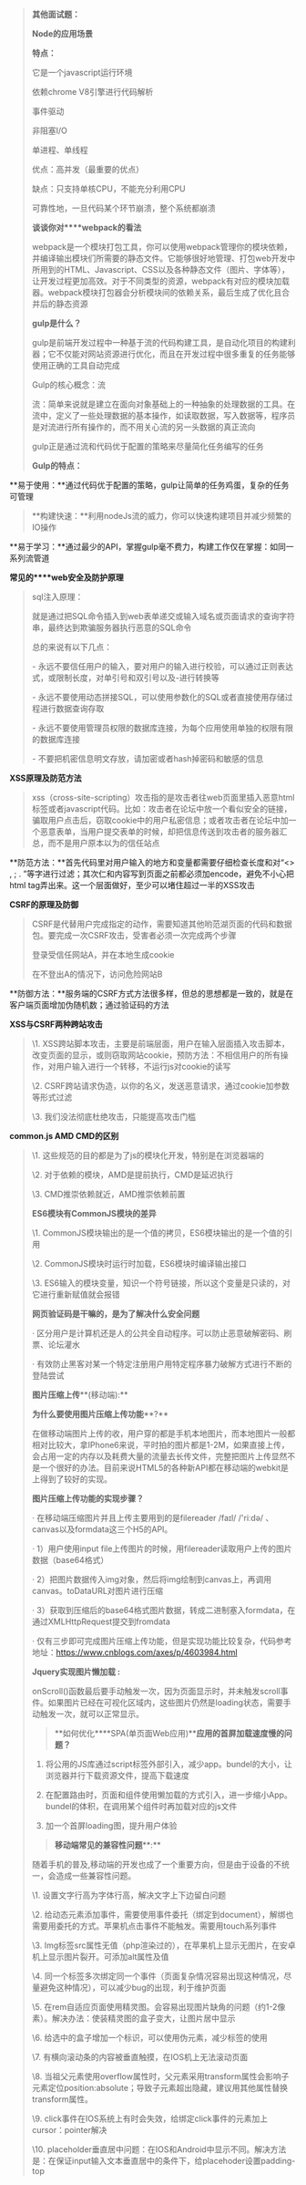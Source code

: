 >
> **其他面试题：**
>
> **Node的应用场景**
>
> **特点：**
>
> 它是一个javascript运行环境
>
> 依赖chrome V8引擎进行代码解析
>
> 事件驱动
>
> 非阻塞I/O
>
> 单进程、单线程
>
> 优点：高并发（最重要的优点）
>
> 缺点：只支持单核CPU，不能充分利用CPU
>
> 可靠性地，一旦代码某个环节崩溃，整个系统都崩溃
>
> 
>
> **谈谈你对****webpack的看法**
>
> webpack是一个模块打包工具，你可以使用webpack管理你的模块依赖，并编译输出模块们所需要的静态文件。它能够很好地管理、打包web开发中所用到的HTML、Javascript、CSS以及各种静态文件（图片、字体等），让开发过程更加高效。对于不同类型的资源，webpack有对应的模块加载器。webpack模块打包器会分析模块间的依赖关系，最后生成了优化且合并后的静态资源
>
> **gulp是什么？**
>
> gulp是前端开发过程中一种基于流的代码构建工具，是自动化项目的构建利器；它不仅能对网站资源进行优化，而且在开发过程中很多重复的任务能够使用正确的工具自动完成
>
> Gulp的核心概念：流
>
> 流：简单来说就是建立在面向对象基础上的一种抽象的处理数据的工具。在流中，定义了一些处理数据的基本操作，如读取数据，写入数据等，程序员是对流进行所有操作的，而不用关心流的另一头数据的真正流向
>
> gulp正是通过流和代码优于配置的策略来尽量简化任务编写的任务
>
> **Gulp的特点：**
>
**易于使用：**通过代码优于配置的策略，gulp让简单的任务鸡蛋，复杂的任务可管理
>
> **构建快速：**利用nodeJs流的威力，你可以快速构建项目并减少频繁的IO操作
>
**易于学习：**通过最少的API，掌握gulp毫不费力，构建工作仅在掌握：如同一系列流管道
>
**常见的****web安全及防护原理**
>
> sql注入原理：
>
> 就是通过把SQL命令插入到web表单递交或输入域名或页面请求的查询字符串，最终达到欺骗服务器执行恶意的SQL命令
>
> 总的来说有以下几点：
>
> \- 永远不要信任用户的输入，要对用户的输入进行校验，可以通过正则表达式，或限制长度，对单引号和双引号以及-进行转换等
>
> \- 永远不要使用动态拼接SQL，可以使用参数化的SQL或者直接使用存储过程进行数据查询存取
>
> \- 永远不要使用管理员权限的数据库连接，为每个应用使用单独的权限有限的数据库连接
>
> \- 不要把机密信息明文存放，请加密或者hash掉密码和敏感的信息
>
**XSS原理及防范方法**
>
> xss（cross-site-scripting）攻击指的是攻击者往web页面里插入恶意html标签或者javascript代码。比如：攻击者在论坛中放一个看似安全的链接，骗取用户点击后，窃取cookie中的用户私密信息；或者攻击者在论坛中加一个恶意表单，当用户提交表单的时候，却把信息传送到攻击者的服务器汇总，而不是用户原本以为的信任站点
>
**防范方法：**首先代码里对用户输入的地方和变量都需要仔细检查长度和对“<> , ; . ”等字进行过滤；其次仁和内容写到页面之前都必须加encode，避免不小心把html tag弄出来。这一个层面做好，至少可以堵住超过一半的XSS攻击
>
**CSRF的原理及防御**
>
> CSRF是代替用户完成指定的动作，需要知道其他哟范湖页面的代码和数据包。要完成一次CSRF攻击，受害者必须一次完成两个步骤
>
> 登录受信任网站A，并在本地生成cookie
>
> 在不登出A的情况下，访问危险网站B
>
**防御方法：**服务端的CSRF方式方法很多样，但总的思想都是一致的，就是在客户端页面增加伪随机数；通过验证码的方法
>
**XSS与CSRF两种跨站攻击**
>
> \1. XSS跨站脚本攻击，主要是前端层面，用户在输入层面插入攻击脚本，改变页面的显示，或则窃取网站cookie，预防方法：不相信用户的所有操作，对用户输入进行一个转移，不运行js对cookie的读写
>
> \2. CSRF跨站请求伪造，以你的名义，发送恶意请求，通过cookie加参数等形式过滤
>
> \3. 我们没法彻底杜绝攻击，只能提高攻击门槛
>
**common.js  AMD CMD的区别**
>
> \1. 这些规范的目的都是为了js的模块化开发，特别是在浏览器端的
>
> \2. 对于依赖的模块，AMD是提前执行，CMD是延迟执行
>
> \3. CMD推崇依赖就近，AMD推崇依赖前置
>
> **ES6模块有CommonJS模块的差异**
>
> \1. CommonJS模块输出的是一个值的拷贝，ES6模块输出的是一个值的引用
>
> \2. CommonJS模块时运行时加载，ES6模块时编译输出接口
>
> \3. ES6输入的模块变量，知识一个符号链接，所以这个变量是只读的，对它进行重新赋值就会报错
>
> **网页验证码是干嘛的，是为了解决什么安全问题**
>
> · 区分用户是计算机还是人的公共全自动程序。可以防止恶意破解密码、刷票、论坛灌水
>
> · 有效防止黑客对某一个特定注册用户用特定程序暴力破解方式进行不断的登陆尝试
>
> **图片压缩上传****(移动端):**
>
> **为什么要使用图片压缩上传功能****?**
>
> 在做移动端图片上传的收，用户穿的都是手机本地图片，而本地图片一般都相对比较大，拿IPhone6来说，平时拍的图片都是1-2M，如果直接上传，会占用一定的内存以及耗费大量的流量去长传文件，完整把图片上传显然不是一个很好的办法。目前来说HTML5的各种新API都在移动端的webkit是上得到了较好的实现。
>
> **图片压缩上传功能的实现步骤？**
>
> · 在移动端压缩图片并且上传主要用到的是filereader /faɪl/ /'riːdə/ 、canvas以及formdata这三个H5的API。
>
> · 1）用户使用input file上传图片的时候，用filereader读取用户上传的图片数据（base64格式）
>
> · 2）把图片数据传入img对象，然后将img绘制到canvas上，再调用canvas。toDataURL对图片进行压缩
>
> · 3）获取到压缩后的base64格式图片数据，转成二进制塞入formdata，在通过XMLHttpRequest提交到fromdata
>
> · 仅有三步即可完成图片压缩上传功能，但是实现功能比较复杂，代码参考地址：https://www.cnblogs.com/axes/p/4603984.html
>
> 
>**Jquery实现图片懒加载 :**
>
> <script>
>
> // 注意: 需要引入jQuery和underscore
>
> $(function() {
>
> ​     // 获取window的引用:
>
> ​     var $window = $(window);
>
> ​     // 获取包含data-src属性的img，并以jQuery对象存入数组:
>
> ​     var lazyImgs = _.map($('img[data-src]').get(), function (i) {
>
> ​       return $(i);
>
> ​     });
>
> ​     // 定义事件函数:
>
> ​     var onScroll = function() {
>
> ​       // 获取页面滚动的高度:
>
> ​       var wtop = $window.scrollTop();
>
> ​       // 判断是否还有未加载的img:
>
> ​       if (lazyImgs.length > 0) {
>
> ​         // 获取可视区域高度:
>
> ​         var wheight = $window.height();
>
> ​         // 存放待删除的索引:
>
> ​         var loadedIndex = [];
>
> ​         // 循环处理数组的每个img元素:
>
> ​         _.each(lazyImgs, function ($i, index) {
>
> ​           // 判断是否在可视范围内:
>
> ​           if ($i.offset().top - wtop < wheight) {
>
> ​             // 设置src属性:
>
> ​             $i.attr('src', $i.attr('data-src'));
>
> ​             // 添加到待删除数组:
>
> ​             loadedIndex.unshift(index);
>
> ​           }
>
> ​         });
>
> ​         // 删除已处理的对象:
>
> ​         _.each(loadedIndex, function (index) {
>
> ​           lazyImgs.splice(index, 1);
>
> ​         });
>
> ​       }
>
> ​     };
>
> ​     // 绑定事件:
>
> ​     $window.scroll(onScroll);
>
> ​     // 手动触发一次:
>
> ​     onScroll();
>
> </script>
>
> onScroll()函数最后要手动触发一次，因为页面显示时，并未触发scroll事件。如果图片已经在可视化区域内，这些图片仍然是loading状态，需要手动触发一次，就可以正常显示。
>> **如何优化****SPA(单页面Web应用)****应用的首屏加载速度慢的问题？**
>
> 1) 将公用的JS库通过script标签外部引入，减少app。bundel的大小，让浏览器并行下载资源文件，提高下载速度
>
> 2) 在配置路由时，页面和组件使用懒加载的方式引入，进一步缩小App。bundel的体积，在调用某个组件时再加载对应的js文件
>
> 3) 加一个首屏loading图，提升用户体验
>> **移动端常见的兼容性问题****:**
>
> 随着手机的普及,移动端的开发也成了一个重要方向，但是由于设备的不统一，会造成一些兼容性问题。
>
> \1. 设置文字行高为字体行高，解决文字上下边留白问题
>
> \2. 给动态元素添加事件，需要使用事件委托（绑定到document），解绑也需要用委托的方式。苹果机点击事件不能触发。需要用touch系列事件
>
> \3. Img标签src属性无值（php渲染过的），在苹果机上显示无图片，在安卓机上显示图片裂开。可添加alt属性及值
>
> \4. 同一个标签多次绑定同一个事件（页面复杂情况容易出现这种情况，尽量避免这种情况），可以减少bug的出现，利于维护页面
>
> \5. 在rem自适应页面使用精灵图。会容易出现图片缺角的问题（约1-2像素）。解决办法：使装精灵图的盒子变大，让图片居中显示
>
> \6. 给选中的盒子增加一个标识，可以使用伪元素，减少标签的使用
>
> \7. 有横向滚动条的内容被垂直触摸，在IOS机上无法滚动页面
>
> \8. 当祖父元素使用overflow属性时，父元素采用transform属性会影响子元素定位position:absolute；导致子元素超出隐藏，建议用其他属性替换transform属性。
>
> \9. click事件在IOS系统上有时会失效，给绑定click事件的元素加上cursor：pointer解决
>
> \10. placeholder垂直居中问题：在IOS和Android中显示不同。解决方法是：在保证input输入文本垂直居中的条件下，给placehoder设置padding-top
>

